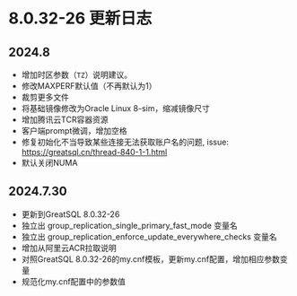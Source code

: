 # 8.0.32-26 更新日志

## 2024.8
* 增加时区参数（`TZ`）说明建议。
* 修改MAXPERF默认值（不再默认为1）
* 裁剪更多文件
* 将基础镜像修改为Oracle Linux 8-sim，缩减镜像尺寸
* 增加腾讯云TCR容器资源
* 客户端prompt微调，增加空格
* 修复初始化不当导致某些连接无法获取账户名的问题, issue: https://greatsql.cn/thread-840-1-1.html
* 默认关闭NUMA

## 2024.7.30
* 更新到GreatSQL 8.0.32-26
* 独立出 group_replication_single_primary_fast_mode 变量名
* 独立出 group_replication_enforce_update_everywhere_checks 变量名
* 增加从阿里云ACR拉取说明
* 对照GreatSQL 8.0.32-26的my.cnf模板，更新my.cnf配置，增加相应参数变量
* 规范化my.cnf配置中的参数值

[8.0.32-26]: https://gitee.com/GreatSQL/GreatSQL-Docker/tree/greatsql-8.0.32-26/GreatSQL
